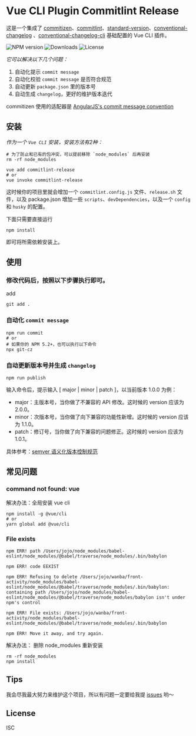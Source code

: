 # Vue CLI Plugin Commitlint Release

这是一个集成了 [commitizen](https://www.npmjs.com/package/commitizen)、[commitlint](https://github.com/conventional-changelog/commitlint)、[standard-version](https://www.npmjs.com/package/standard-version)、[conventional-changelog](https://www.npmjs.com/package/conventional-changelog) 、[conventional-changelog-cli](https://www.npmjs.com/package/conventional-changelog-cli) 基础配置的 Vue CLI 插件。

![NPM version](https://img.shields.io/npm/v/vue-cli-plugin-commitlint-release)
![Downloads](https://img.shields.io/npm/dw/vue-cli-plugin-commitlint-release)
![License](https://img.shields.io/npm/l/vue-cli-plugin-commitlint-release)

_它可以解决以下几个问题：_

1. 自动化提示 `commit message`
2. 自动化校验 `commit message` 是否符合规范
3. 自动更新 `package.json` 里的版本号
4. 自动生成 `changelog`，更好的维护版本迭代

commitizen 使用的适配器是 [AngularJS's commit message convention](https://github.com/angular/angular.js/blob/master/DEVELOPERS.md#-git-commit-guidelines)

## 安装

_作为一个 `Vue CLI` 安装，安装方法有2种：_

```
# 为了防止和已有的包冲突，可以提前移除 `node_modules` 后再安装
rm -rf node_modules

vue add commitlint-release
# or
vue invoke commitlint-release
```

这时候你的项目里就会增加一个    `commitlint.config.js` 文件、`release.sh` 文件，以及 package.json 增加一些 `scripts`、`devDependencies`，以及一个 `config` 和 `husky` 的配置。


下面只需要直接运行

```
npm install
```

即可将所需依赖安装上。


## 使用

### 修改代码后，按照以下步骤执行即可。

add 
   
```
git add .
```

### 自动化 `commit message`
```
npm run commit
# or
# 如果你的 NPM 5.2+，也可以执行以下命令
npx git-cz
```

### 自动更新版本号并生成 `changelog`

```
npm run publish
```

输入命令后，提示输入 [ major | minor | patch ]，以当前版本 1.0.0 为例：

- major：主版本号，当你做了不兼容的 API 修改。这时候的 version 应该为 2.0.0。
- minor：次版本号，当你做了向下兼容的功能性新增。这时候的 version 应该为 1.1.0。
- patch：修订号，当你做了向下兼容的问题修正。这时候的 version 应该为 1.0.1。

具体参考：[semver 语义化版本控制规范](https://semver.org/lang/zh-CN/)

## 常见问题

### command not found: vue

解决办法：全局安装 vue cli

```
npm install -g @vue/cli
# or
yarn global add @vue/cli
```

### File exists
```
npm ERR! path /Users/jojo/node_modules/babel-eslint/node_modules/@babel/traverse/node_modules/.bin/babylon

npm ERR! code EEXIST

npm ERR! Refusing to delete /Users/jojo/wanba/front-activity/node_modules/babel-eslint/node_modules/@babel/traverse/node_modules/.bin/babylon: containing path /Users/jojo/node_modules/babel-eslint/node_modules/@babel/traverse/node_modules/babylon isn't under npm's control

npm ERR! File exists: /Users/jojo/wanba/front-activity/node_modules/babel-eslint/node_modules/@babel/traverse/node_modules/.bin/babylon

npm ERR! Move it away, and try again.
```
解决办法：
删除 node_modules 重新安装
```
rm -rf node_modules
npm install
```

## Tips

我会尽我最大努力来维护这个项目，所以有问题一定要给我提 [issues](https://github.com/wangjiaojiao77/vue-cli-plugin-commitlint-release/issues) 哟～

## License

ISC
